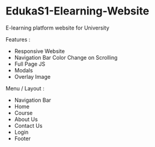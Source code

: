 # EdukaS1-Elearning-Website
E-learning platform website for University


Features :

- Responsive Website
- Navigation Bar Color Change on Scrolling
- Full Page JS
- Modals
- Overlay Image

Menu / Layout :

- Navigation Bar
- Home
- Course
- About Us
- Contact Us
- Login
- Footer
